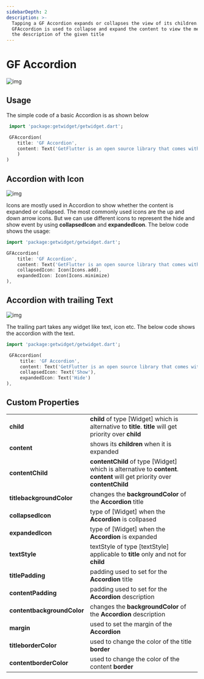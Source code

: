 ```yaml
---
sidebarDepth: 2
description: >-
  Tapping a GF Accordion expands or collapses the view of its children.
  GFAccordion is used to collapse and expand the content to view the messages or
  the description of the given title
---
```


# GF Accordion

![img](https://ik.imagekit.io/ionicfirebaseapp/accordion_EghoEjZzz.png)

## Usage

The simple code of a basic Accordion is as shown below

```dart
 import 'package:getwidget/getwidget.dart';

 GFAccordion(
    title: 'GF Accordion',
    content: Text('GetFlutter is an open source library that comes with pre-build 1000+ UI components.'
    )
)
```

## Accordion with Icon

![img](https://ik.imagekit.io/ionicfirebaseapp/accordion_TSkV0IklJ.png)

Icons are mostly used in Accordion to show whether the content is expanded or collapsed. The most commonly used icons are the up and down arrow icons. But we can use different icons to represent the hide and show event by using **collapsedIcon** and **expandedIcon**. The below code shows the usage:

```dart
import 'package:getwidget/getwidget.dart';

GFAccordion(
    title: 'GF Accordion',
    content: Text('GetFlutter is an open source library that comes with pre-build 1000+ UI components.'),
    collapsedIcon: Icon(Icons.add),
    expandedIcon: Icon(Icons.minimize)
),
```

## Accordion with trailing Text

![img](https://ik.imagekit.io/ionicfirebaseapp/accordian-with-text-2x_zitIBS6DI.png)

The trailing part takes any widget like text, icon etc. The below code shows the accordion with the text.

```dart
import 'package:getwidget/getwidget.dart';

 GFAccordion(
     title: 'GF Accordion',
     content: Text('GetFlutter is an open source library that comes with pre-build 1000+ UI components.'),
     collapsedIcon: Text('Show'),
     expandedIcon: Text('Hide')
),
```

## Custom Properties

|  |  |
| :--- | :--- |
| **child** | **child** of type \[Widget\] which is alternative to **title**. **title** will get priority over **child** |
| **content** | shows its **children** when it is expanded |
| **contentChild** | **contentChild** of type \[Widget\] which is alternative to **content**. **content** will get priority over **contentChild** |
| **titlebackgroundColor** | changes the **backgroundColor** of the **Accordion** title |
| **collapsedIcon** | type of \[Widget\] when the **Accordion** is collpased |
| **expandedIcon** | type of \[Widget\] when the **Accordion** is expanded |
| **textStyle** | textStyle of type \[textStyle\] applicable to **title** only and not for **child** |
| **titlePadding** | padding used to set for the **Accordion** title |
| **contentPadding** | padding used to set for the **Accordion** description |
| **contentbackgroundColor** | changes the **backgroundColor** of the **Accordion** description |
| **margin** | used to set the margin of the **Accordion** |
| **titleborderColor** | used to change the color of the title **border** |
| **contentborderColor** | used to change the color of the content **border** |

